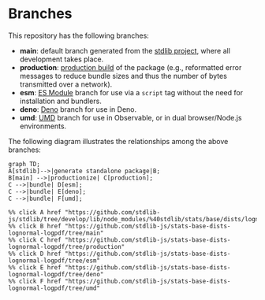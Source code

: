 <!--

@license Apache-2.0

Copyright (c) 2022 The Stdlib Authors.

Licensed under the Apache License, Version 2.0 (the "License");
you may not use this file except in compliance with the License.
You may obtain a copy of the License at

    http://www.apache.org/licenses/LICENSE-2.0

Unless required by applicable law or agreed to in writing, software
distributed under the License is distributed on an "AS IS" BASIS,
WITHOUT WARRANTIES OR CONDITIONS OF ANY KIND, either express or implied.
See the License for the specific language governing permissions and
limitations under the License.

-->

# Branches

This repository has the following branches:

-   **main**: default branch generated from the [stdlib project][stdlib-url], where all development takes place.
-   **production**: [production build][production-url] of the package (e.g., reformatted error messages to reduce bundle sizes and thus the number of bytes transmitted over a network).
-   **esm**: [ES Module][esm-url] branch for use via a `script` tag without the need for installation and bundlers.
-   **deno**: [Deno][deno-url] branch for use in Deno.
-   **umd**: [UMD][umd-url] branch for use in Observable, or in dual browser/Node.js environments.

The following diagram illustrates the relationships among the above branches:

```mermaid
graph TD;
A[stdlib]-->|generate standalone package|B;
B[main] -->|productionize| C[production];
C -->|bundle| D[esm];
C -->|bundle| E[deno];
C -->|bundle| F[umd];

%% click A href "https://github.com/stdlib-js/stdlib/tree/develop/lib/node_modules/%40stdlib/stats/base/dists/lognormal/logpdf"
%% click B href "https://github.com/stdlib-js/stats-base-dists-lognormal-logpdf/tree/main"
%% click C href "https://github.com/stdlib-js/stats-base-dists-lognormal-logpdf/tree/production"
%% click D href "https://github.com/stdlib-js/stats-base-dists-lognormal-logpdf/tree/esm"
%% click E href "https://github.com/stdlib-js/stats-base-dists-lognormal-logpdf/tree/deno"
%% click F href "https://github.com/stdlib-js/stats-base-dists-lognormal-logpdf/tree/umd"
```

[stdlib-url]: https://github.com/stdlib-js/stdlib/tree/develop/lib/node_modules/%40stdlib/stats/base/dists/lognormal/logpdf
[production-url]: https://github.com/stdlib-js/stats-base-dists-lognormal-logpdf/tree/production
[deno-url]: https://github.com/stdlib-js/stats-base-dists-lognormal-logpdf/tree/deno
[umd-url]: https://github.com/stdlib-js/stats-base-dists-lognormal-logpdf/tree/umd
[esm-url]: https://github.com/stdlib-js/stats-base-dists-lognormal-logpdf/tree/esm